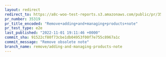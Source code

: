 ```yaml
---
layout: redirect
redirect_to: https://a8c-woo-test-reports.s3.amazonaws.com/public/pr/35319/e2e/index.html
pr_number: 35319
pr_title_encoded: "Remove+adding+and+managing+products+note"
pr_test_type: e2e
last_published: "2022-11-01 19:11:46 +0000"
commit_sha: 91522cf80f73cbe1db04953f00f7e755c8967a1c
commit_message: "Remove obsolete note"
branch_name: remove/adding-and-managing-products-note
---
```


